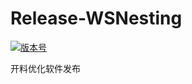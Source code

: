 # Release-WSNesting

[![版本号](https://img.shields.io/badge/release-2.1.4.0-blue.svg?style=flat-square)](https://github.com/WangShiSoftware/Release-WSNesting/releases)

开料优化软件发布
